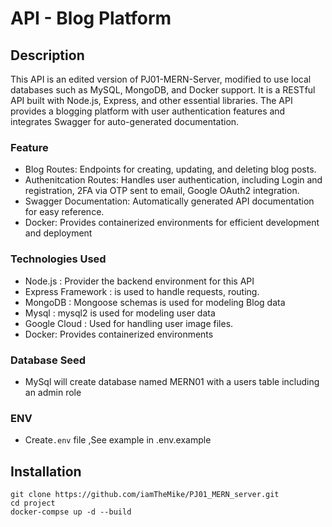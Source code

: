 # API - Blog Platform

## Description
This API is an edited version of PJ01-MERN-Server, 
modified to use local databases such as MySQL, MongoDB,  and  Docker support. 
It is a RESTful API built with Node.js, Express, and other essential libraries. The API provides a blogging platform with user authentication features and integrates Swagger for auto-generated documentation.


### Feature
  * Blog Routes:  Endpoints for creating, updating, and deleting blog posts.
  * Authenitcation Routes: Handles user authentication, including Login and registration, 2FA via OTP sent to email, Google OAuth2 integration.
  * Swagger Documentation: Automatically generated API documentation for easy reference.
  * Docker: Provides containerized environments for efficient development and deployment

### Technologies Used
 * Node.js : Provider the backend environment for this API
 * Express Framework : is used to handle requests, routing.
 * MongoDB  : Mongoose schemas is used for modeling  Blog data
 * Mysql : mysql2 is used for modeling user data
 * Google Cloud : Used for handling user image files.
 * Docker:  Provides containerized environments
 
### Database Seed
 * MySql will create database named MERN01 with a users table including an admin role

### ENV
  * Create`.env` file ,See example in   .env.example
  

## Installation
```
git clone https://github.com/iamTheMike/PJ01_MERN_server.git
cd project
docker-compse up -d --build
```










        
  
  

